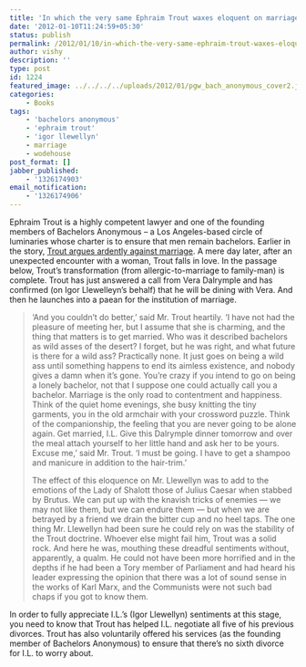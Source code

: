 ```yaml
---
title: 'In which the very same Ephraim Trout waxes eloquent on marriage'
date: '2012-01-10T11:24:59+05:30'
status: publish
permalink: /2012/01/10/in-which-the-very-same-ephraim-trout-waxes-eloquent-on-marriage
author: vishy
description: ''
type: post
id: 1224
featured_image: ../../../../uploads/2012/01/pgw_bach_anonymous_cover2.jpg
categories: 
    - Books
tags:
    - 'bachelors anonymous'
    - 'ephraim trout'
    - 'igor llewellyn'
    - marriage
    - wodehouse
post_format: []
jabber_published:
    - '1326174903'
email_notification:
    - '1326174906'
---
```


Ephraim Trout is a highly competent lawyer and one of the founding members of Bachelors Anonymous – a Los Angeles-based circle of luminaries whose charter is to ensure that men remain bachelors. Earlier in the story, [Trout argues ardently against marriage](http://ulaar.wordpress.com/2012/01/08/in-which-ephraim-trout-argues-against-marriage/). A mere day later, after an unexpected encounter with a woman, Trout falls in love. In the passage below, Trout’s transformation (from allergic-to-marriage to family-man) is complete. Trout has just answered a call from Vera Dalrymple and has confirmed (on Igor Llewelleyn’s behalf) that he will be dining with Vera. And then he launches into a paean for the institution of marriage.

> ‘And you couldn’t do better,’ said Mr. Trout heartily. ‘I have not had the pleasure of meeting her, but I assume that she is charming, and the thing that matters is to get married. Who was it described bachelors as wild asses of the desert? I forget, but he was right, and what future is there for a wild ass? Practically none. It just goes on being a wild ass until something happens to end its aimless existence, and nobody gives a damn when it’s gone. You’re crazy if you intend to go on being a lonely bachelor, not that I suppose one could actually call you a bachelor. Marriage is the only road to contentment and happiness. Think of the quiet home evenings, she busy knitting the tiny garments, you in the old armchair with your crossword puzzle. Think of the companionship, the feeling that you are never going to be alone again. Get married, I.L. Give this Dalrymple dinner tomorrow and over the meal attach yourself to her little hand and ask her to be yours. Excuse me,’ said Mr. Trout. ‘I must be going. I have to get a shampoo and manicure in addition to the hair-trim.’
> 
> The effect of this eloquence on Mr. Llewellyn was to add to the emotions of the Lady of Shalott those of Julius Caesar when stabbed by Brutus. We can put up with the knavish tricks of enemies — we may not like them, but we can endure them — but when we are betrayed by a friend we drain the bitter cup and no heel taps. The one thing Mr. Llewellyn had been sure he could rely on was the stability of the Trout doctrine. Whoever else might fail him, Trout was a solid rock. And here he was, mouthing these dreadful sentiments without, apparently, a qualm. He could not have been more horrified and in the depths if he had been a Tory member of Parliament and had heard his leader expressing the opinion that there was a lot of sound sense in the works of Karl Marx, and the Communists were not such bad chaps if you got to know them.

In order to fully appreciate I.L.’s (Igor Llewellyn) sentiments at this stage, you need to know that Trout has helped I.L. negotiate all five of his previous divorces. Trout has also voluntarily offered his services (as the founding member of Bachelors Anonymous) to ensure that there’s no sixth divorce for I.L. to worry about.
